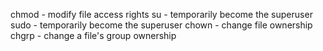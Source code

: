 chmod - modify file access rights
su - temporarily become the superuser
sudo - temporarily become the superuser
chown - change file ownership
chgrp - change a file's group ownership
